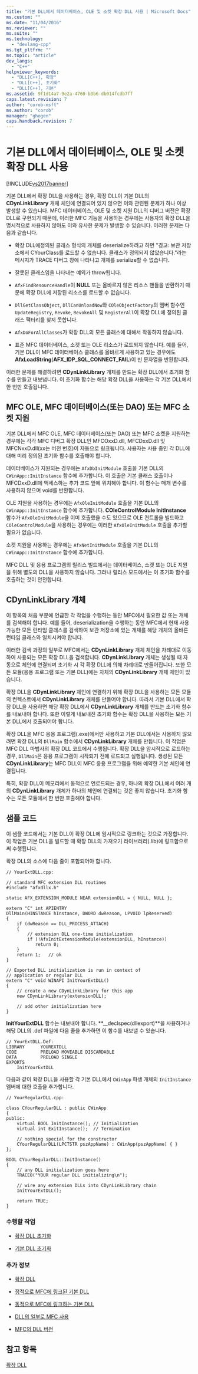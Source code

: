 ```yaml
---
title: "기본 DLL에서 데이터베이스, OLE 및 소켓 확장 DLL 사용 | Microsoft Docs"
ms.custom: ""
ms.date: "11/04/2016"
ms.reviewer: ""
ms.suite: ""
ms.technology: 
  - "devlang-cpp"
ms.tgt_pltfrm: ""
ms.topic: "article"
dev_langs: 
  - "C++"
helpviewer_keywords: 
  - "DLL[C++], 확장"
  - "DLL[C++], 초기화"
  - "DLL[C++], 기본"
ms.assetid: 9f1d14a7-9e2a-4760-b3b6-db014fcdb7ff
caps.latest.revision: 7
author: "corob-msft"
ms.author: "corob"
manager: "ghogen"
caps.handback.revision: 7
---
```

# 기본 DLL에서 데이터베이스, OLE 및 소켓 확장 DLL 사용
[!INCLUDE[vs2017banner](../assembler/inline/includes/vs2017banner.md)]

기본 DLL에서 확장 DLL을 사용하는 경우, 확장 DLL이 기본 DLL의 **CDynLinkLibrary** 개체 체인에 연결되어 있지 않으면 이와 관련된 문제가 하나 이상 발생할 수 있습니다.  MFC 데이터베이스, OLE 및 소켓 지원 DLL의 디버그 버전은 확장 DLL로 구현되기 때문에, 이러한 MFC 기능을 사용하는 경우에는 사용자의 확장 DLL을 명시적으로 사용하지 않아도 이와 유사한 문제가 발생할 수 있습니다.  이러한 문제는 다음과 같습니다.  
  
-   확장 DLL에정의된 클래스 형식의 개체를 deserialize하려고 하면 "경고: 보관 저장소에서 CYourClass를 로드할 수 없습니다.  클래스가 정의되지 않았습니다."라는 메시지가 TRACE 디버그 창에 나타나고 개체를 serialize할 수 없습니다.  
  
-   잘못된 클래스임을 나타내는 예외가 throw됩니다.  
  
-   `AfxFindResourceHandle`이 **NULL** 또는 올바르지 않은 리소스 핸들을 반환하기 때문에 확장 DLL에 저장된 리소스를 로드할 수 없습니다.  
  
-   `DllGetClassObject`, `DllCanUnloadNow`와 `COleObjectFactory`의 멤버 함수인 `UpdateRegistry`, `Revoke`, `RevokeAll` 및 `RegisterAll`이 확장 DLL에 정의된 클래스 팩터리를 찾지 못합니다.  
  
-   `AfxDoForAllClasses`가 확장 DLL의 모든 클래스에 대해서 작동하지 않습니다.  
  
-   표준 MFC 데이터베이스, 소켓 또는 OLE 리소스가 로드되지 않습니다.  예를 들어, 기본 DLL이 MFC 데이터베이스 클래스를 올바르게 사용하고 있는 경우에도 **AfxLoadString**\(**AFX\_IDP\_SQL\_CONNECT\_FAIL**\)이 빈 문자열을 반환합니다.  
  
 이러한 문제를 해결하려면 **CDynLinkLibrary** 개체를 만드는 확장 DLL에서 초기화 함수를 만들고 내보냅니다.  이 초기화 함수는 해당 확장 DLL을 사용하는 각 기본 DLL에서 한 번만 호출됩니다.  
  
## MFC OLE, MFC 데이터베이스\(또는 DAO\) 또는 MFC 소켓 지원  
 기본 DLL에서 MFC OLE, MFC 데이터베이스\(또는 DAO\) 또는 MFC 소켓을 지원하는 경우에는 각각 MFC 디버그 확장 DLL인 MFCOxxD.dll, MFCDxxD.dll 및 MFCNxxD.dll\(xx는 버전 번호\)이 자동으로 링크됩니다.  사용자는 사용 중인 각 DLL에 대해 미리 정의된 초기화 함수를 호출해야 합니다.  
  
 데이터베이스가 지원되는 경우에는 `AfxDbInitModule` 호출을 기본 DLL의 `CWinApp::InitInstance` 함수에 추가합니다.  이 호출은 기본 클래스 호출이나 MFCDxxD.dll에 액세스하는 추가 코드 앞에 위치해야 합니다.  이 함수는 매개 변수를 사용하지 않으며 void를 반환합니다.  
  
 OLE 지원을 사용하는 경우에는 `AfxOleInitModule` 호출을 기본 DLL의 `CWinApp::InitInstance` 함수에 추가합니다.  **COleControlModule InitInstance** 함수가 `AfxOleInitModule`을 이미 호출했을 수도 있으므로 OLE 컨트롤을 빌드하고 `COleControlModule`을 사용하는 경우에는 이러한 `AfxOleInitModule` 호출을 추가할 필요가 없습니다.  
  
 소켓 지원을 사용하는 경우에는 `AfxNetInitModule` 호출을 기본 DLL의 `CWinApp::InitInstance` 함수에 추가합니다.  
  
 MFC DLL 및 응용 프로그램의 릴리스 빌드에서는 데이터베이스, 소켓 또는 OLE 지원을 위해 별도의 DLL을 사용하지 않습니다.  그러나 릴리스 모드에서는 이 초기화 함수를 호출하는 것이 안전합니다.  
  
## CDynLinkLibrary 개체  
 이 항목의 처음 부분에 언급한 각 작업을 수행하는 동안 MFC에서 필요한 값 또는 개체를 검색해야 합니다.  예를 들어, deserialization을 수행하는 동안 MFC에서 현재 사용 가능한 모든 런타임 클래스를 검색하여 보관 저장소에 있는 개체를 해당 개체의 올바른 런타임 클래스와 일치시켜야 합니다.  
  
 이러한 검색 과정의 일부로 MFC에서는 **CDynLinkLibrary** 개체 체인을 차례대로 이동하여 사용되는 모든 확장 DLL을 검색합니다.  **CDynLinkLibrary** 개체는 생성될 때 자동으로 체인에 연결되며 초기화 시 각 확장 DLL에 의해 차례대로 만들어집니다.  또한 모든 모듈\(응용 프로그램 또는 기본 DLL\)에는 자체의 **CDynLinkLibrary** 개체 체인이 있습니다.  
  
 확장 DLL을 **CDynLinkLibrary** 체인에 연결하기 위해 확장 DLL을 사용하는 모든 모듈의 컨텍스트에서 **CDynLinkLibrary** 개체를 만들어야 합니다.  따라서 기본 DLL에서 확장 DLL을 사용하면 해당 확장 DLL에서 **CDynLinkLibrary** 개체를 만드는 초기화 함수를 내보내야 합니다.  또한 이렇게 내보내진 초기화 함수는 확장 DLL을 사용하는 모든 기본 DLL에서 호출되어야 합니다.  
  
 확장 DLL을 MFC 응용 프로그램\(.exe\)에서만 사용하고 기본 DLL에서는 사용하지 않으려면 확장 DLL의 `DllMain` 함수에서 **CDynLinkLibrary** 개체를 만듭니다.  이 작업은 MFC DLL 마법사의 확장 DLL 코드에서 수행됩니다.  확장 DLL을 암시적으로 로드하는 경우, `DllMain`은 응용 프로그램이 시작되기 전에 로드되고 실행됩니다.  생성된 모든 **CDynLinkLibrary**는 MFC DLL이 MFC 응용 프로그램을 위해 예약한 기본 체인에 연결됩니다.  
  
 특히, 확장 DLL이 메모리에서 동적으로 언로드되는 경우, 하나의 확장 DLL에서 여러 개의 **CDynLinkLibrary** 개체가 하나의 체인에 연결되는 것은 좋지 않습니다.  초기화 함수는 모든 모듈에서 한 번만 호출해야 합니다.  
  
## 샘플 코드  
 이 샘플 코드에서는 기본 DLL이 확장 DLL에 암시적으로 링크하는 것으로 가정합니다.  이 작업은 기본 DLL을 빌드할 때 확장 DLL의 가져오기 라이브러리\(.lib\)에 링크함으로써 수행됩니다.  
  
 확장 DLL의 소스에 다음 줄이 포함되어야 합니다.  
  
```  
// YourExtDLL.cpp:  
  
// standard MFC extension DLL routines  
#include "afxdllx.h"  
  
static AFX_EXTENSION_MODULE NEAR extensionDLL = { NULL, NULL };  
  
extern "C" int APIENTRY  
DllMain(HINSTANCE hInstance, DWORD dwReason, LPVOID lpReserved)  
{  
    if (dwReason == DLL_PROCESS_ATTACH)  
    {  
        // extension DLL one-time initialization  
        if (!AfxInitExtensionModule(extensionDLL, hInstance))  
           return 0;  
    }  
    return 1;   // ok  
}  
  
// Exported DLL initialization is run in context of  
// application or regular DLL  
extern "C" void WINAPI InitYourExtDLL()  
{  
    // create a new CDynLinkLibrary for this app  
    new CDynLinkLibrary(extensionDLL);  
  
    // add other initialization here  
}  
```  
  
 **InitYourExtDLL** 함수는 내보내야 합니다.  **\_\_declspec\(dllexport\)**을 사용하거나 해당 DLL의 .def 파일에 다음 줄을 추가하면 이 함수를 내보낼 수 있습니다.  
  
```  
// YourExtDLL.Def:  
LIBRARY      YOUREXTDLL  
CODE         PRELOAD MOVEABLE DISCARDABLE  
DATA         PRELOAD SINGLE  
EXPORTS  
    InitYourExtDLL  
```  
  
 다음과 같이 확장 DLL을 사용할 각 기본 DLL에서 `CWinApp` 파생 개체의 `InitInstance` 멤버에 대한 호출을 추가합니다.  
  
```  
// YourRegularDLL.cpp:  
  
class CYourRegularDLL : public CWinApp  
{  
public:  
    virtual BOOL InitInstance(); // Initialization  
    virtual int ExitInstance();  // Termination  
  
    // nothing special for the constructor  
    CYourRegularDLL(LPCTSTR pszAppName) : CWinApp(pszAppName) { }  
};  
  
BOOL CYourRegularDLL::InitInstance()  
{  
    // any DLL initialization goes here  
    TRACE0("YOUR regular DLL initializing\n");  
  
    // wire any extension DLLs into CDynLinkLibrary chain  
    InitYourExtDLL();  
  
    return TRUE;  
}  
```  
  
### 수행할 작업  
  
-   [확장 DLL 초기화](../build/initializing-extension-dlls.md)  
  
-   [기본 DLL 초기화](../build/initializing-regular-dlls.md)  
  
### 추가 정보  
  
-   [확장 DLL](../build/extension-dlls.md)  
  
-   [정적으로 MFC에 링크된 기본 DLL](../build/regular-dlls-statically-linked-to-mfc.md)  
  
-   [동적으로 MFC에 링크하는 기본 DLL](../build/regular-dlls-dynamically-linked-to-mfc.md)  
  
-   [DLL의 일부로 MFC 사용](../mfc/tn011-using-mfc-as-part-of-a-dll.md)  
  
-   [MFC의 DLL 버전](../mfc/tn033-dll-version-of-mfc.md)  
  
## 참고 항목  
 [확장 DLL](../build/extension-dlls.md)